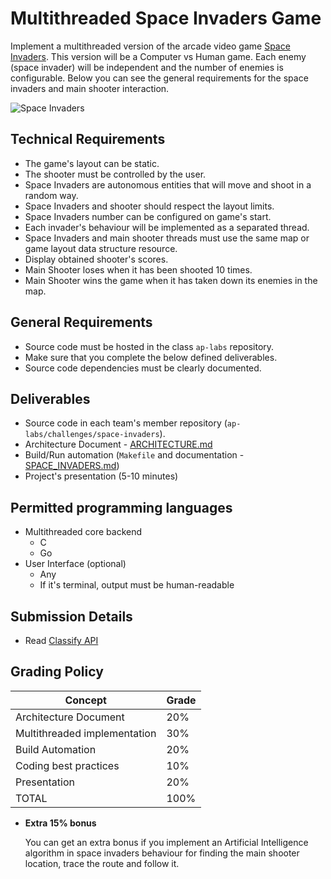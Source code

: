 Multithreaded Space Invaders Game
=================================

Implement a multithreaded version of the arcade video game [Space Invaders](https://en.wikipedia.org/wiki/Space_Invaders). This version will be a
Computer vs Human game. Each enemy (space invader) will be independent and the number of enemies is configurable. Below you can see the general
requirements for the space invaders and main shooter interaction.

![Space Invaders](space-invaders.png)

Technical Requirements
----------------------
- The game's layout can be static.
- The shooter must be controlled by the user.
- Space Invaders are autonomous entities that will move and shoot in a random way.
- Space Invaders and shooter should respect the layout limits.
- Space Invaders number can be configured on game's start.
- Each invader's behaviour will be implemented as a separated thread.
- Space Invaders and main shooter threads must use the same map or game layout data structure resource.
- Display obtained shooter's scores.
- Main Shooter loses when it has been shooted 10 times.
- Main Shooter wins the game when it has taken down its enemies in the map.

General Requirements
--------------------
- Source code must be hosted in the class `ap-labs` repository.
- Make sure that you complete the below defined deliverables.
- Source code dependencies must be clearly documented.

Deliverables
------------
- Source code in each team's member repository (`ap-labs/challenges/space-invaders`).
- Architecture Document - [ARCHITECTURE.md](ARCHITECTURE.md)
- Build/Run automation (`Makefile` and documentation - [SPACE_INVADERS.md](SPACE_INVADERS.md))
- Project's presentation (5-10 minutes)


Permitted programming languages
-------------------------------
- Multithreaded core backend
  - C
  - Go
- User Interface (optional)
  - Any
  - If it's terminal, output must be human-readable

Submission Details
------------------
- Read [Classify API](../../classify.md)

Grading Policy
--------------
| Concept                      | Grade |
|------------------------------|-------|
| Architecture Document        | 20%   |
| Multithreaded implementation | 30%   |
| Build Automation             | 20%   |
| Coding best practices        | 10%   |
| Presentation                 | 20%   |
| TOTAL                        | 100%  |

- **Extra 15% bonus**

  You can get an extra bonus if you implement an Artificial Intelligence algorithm in space invaders behaviour
  for finding the main shooter location, trace the route and follow it.
